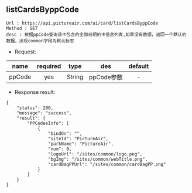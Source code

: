 

listCardsByppCode
---

```
Url : https://api.pictureair.com/ai/card/listCardsByppCode
Method : GET 
desc : 根据ppCode查询该卡包含的全部日期的卡信息列表,如果没有数据，返回一个默认的数据，出现common字段为默认标志
```

* Request:

|name|required|type|des|default|
| ------------- |:-------------:|:-------------:|:---------------------------------------:|:-------------:|
| ppCode | yes | String | ppCode参数 | - |

* Response result:
```
{
    "status": 200,
    "message": "success",
    "result": {
        "PPCodesInfo": [
            {
                "bindOn": "",
                "siteId": "PictureAir",
                "parkName": "PictureAir",
                "num": 0,
                "logoUrl": "/sites/common/logo.png",
                "bgImg": "/sites/common/webTitle.png",
                "cardBagPPUrl": "/sites/common/cardBagPP.png"
            }
        ]
    }
}
```
